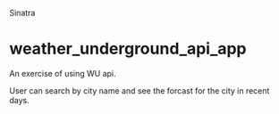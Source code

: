 Sinatra

# weather_underground_api_app
An exercise of using WU api. 

User can search by city name and see the forcast for the city in recent days. 

